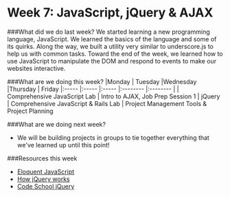 # Week 7: JavaScript, jQuery & AJAX

###What did we do last week?
We started learning a new programming language, JavaScript. We learned the basics of the language and some of its quirks. Along the way, we built a utility very similar to underscore.js to help us with common tasks. Toward the end of the week, we learned how to use JavaScript to manipulate the DOM and respond to events to make our websites interactive.

###What are we doing this week?
|Monday         | Tuesday         |Wednesday        |Thursday         |  Friday
|:-----           |:-----           |:-----           |:-------- |:-------- |
| Comprehensive JavaScript Lab | Intro to AJAX, Job Prep Session 1 | jQuery | Comprehensive JavaScript & Rails Lab | Project Management Tools & Project Planning

###What are we doing next week?
* We will be building projects in groups to tie together everything that we've learned up until this point!

###Resources this week
* [Eloquent JavaScript](http://eloquentjavascript.net/)
* [How jQuery works](http://learn.jquery.com/about-jquery/how-jquery-works/)
* [Code School jQuery](http://www.codeschool.com/courses/try-jquery)
